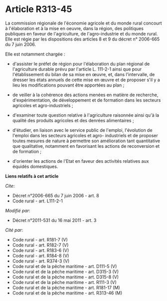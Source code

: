 # Article R313-45

La commission régionale de l'économie agricole et du monde rural concourt à l'élaboration et à la mise en oeuvre, dans la
région, des politiques publiques en faveur de l'agriculture, de l'agro-industrie et du monde rural. Elle est régie par les
dispositions des articles 8 et 9 du décret n° 2006-665 du 7 juin 2006. 

Elle est notamment chargée :

- d'assister le préfet de région pour l'élaboration du plan régional de l'agriculture durable prévu par l'article L. 111-2-1
ainsi que pour l'établissement du bilan de sa mise en œuvre, et, dans l'intervalle, de dresser les états annuels de cette
mise en œuvre et de proposer s'il y a lieu les modifications pouvant être apportées au plan ;

- de veiller à la cohérence des actions menées en matière de recherche, d'expérimentation, de développement et de formation
dans les secteurs agricoles et agro-industriels ;

- d'examiner toute question relative à l'agriculture raisonnée ainsi qu'à la qualité des produits agricoles et des denrées
alimentaires ;

- d'étudier, en liaison avec le service public de l'emploi, l'évolution de l'emploi dans les secteurs agricoles et agro-
industriels et de proposer toutes mesures de nature à permettre son amélioration tant quantitative que qualitative, notamment
en favorisant les actions de reconversion et de formation ;

- d'orienter les actions de l'Etat en faveur des activités relatives aux équidés domestiques.

**Liens relatifs à cet article**

_Cite_:

  - Décret n°2006-665 du 7 juin 2006 - art. 8
  - Code rural - art. L111-2-1

_Modifié par_:

  - Décret n°2011-531 du 16 mai 2011 - art. 3

_Cité par_:

  - Code rural - art. R181-7 (V)
  - Code rural - art. R182-7 (V)
  - Code rural - art. R183-6 (V)
  - Code rural - art. R184-8 (V)
  - Code rural - art. R374-3 (V)
  - Code rural et de la pêche maritime - art. D111-5 (V)
  - Code rural et de la pêche maritime - art. D315-3 (V)
  - Code rural et de la pêche maritime - art. D315-8 (V)
  - Code rural et de la pêche maritime - art. R111-3 (V)
  - Code rural et de la pêche maritime - art. R181-17 (M)
  - Code rural et de la pêche maritime - art. R313-46 (M)
